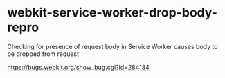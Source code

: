 # webkit-service-worker-drop-body-repro

Checking for presence of request body in Service Worker causes body to be dropped from request

https://bugs.webkit.org/show_bug.cgi?id=284184
